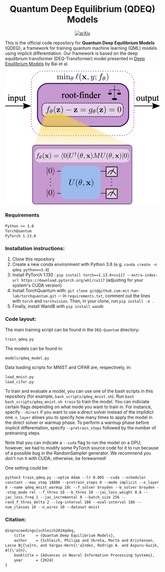 <h1 align="center">Quantum Deep Equilibrium (QDEQ) Models</h1>

 <p align="center">
 <a href=""><img src="https://img.shields.io/badge/Arxiv-coming_soon!-red?style=for-the-badge&logo=Arxiv" alt="arXiv"/></a>
</p>


This is the official code repository for **Quantum Deep Equilibrium Models** (QDEQ), a framework for training quantum machine learning (QML) models using implicit differentiation. Our framework is based on the deep equilibrium transformer (DEQ-Transformer) model presented in [Deep Equilibrium Models](https://arxiv.org/abs/1909.01377) by Bai et al.

![overviewfig](images/qdeq.png)

### Requirements
```
Python >= 3.8
TorchQuantum
PyTorch 1.13.0
```


### Installation instructions:
1.  Clone this repository
2. Create a new conda environment with Python 3.8 (e.g. `conda create -n qdeq python==3.8`)
3. Install PyTorch 1.130 :
  `pip install torch==1.13.0+cu117 --extra-index-url https://download.pytorch.org/whl/cu117` (adjusting for your system's CUDA version)
4. Install TorchQuantum with: `git clone git@github.com:mit-han-lab/torchquantum.git` -- in `requirements.txt`, comment out the lines with `torch` and `torchvision`. Then, in your clone, run `pip install -e .`
5. Finally, install WandB with `pip install wandb`


### Code layout:
The main training script can be found in the `DEQ-Quantum` directory:
```
train_qdeq.py
```
The models can be found in:

```
models/qdeq_model.py
```

Data loading scripts for MNIST and CIFAR are, respectively, in:

```
load_mnist.py
load_cifar.py
```

To train and evaluate a model, you can use one of the bash scripts in this repository (for example, `bash_scripts/qdeq_mnist.sh`). Run `bash bash_scripts/qdeq_mnist.sh train` to train the model. You can indiciate certain flags depending on what mode you want to train in. For instance, specify `--direct` if you want to use a direct solver instead of the implidict one. `n_layer` allows you to specify how many times to apply the model in the direct solver or warmup phase. To perform a warmup phase before implicit differentation, specify `--pretrain_steps` followed by the number of pretraining steps.

Note that you can indicate a `--cuda` flag to run the model on a GPU; however, we had to modify some PyTorch source code for it to run because of a possible bug in the RandomSampler generator. We recommend you don't run it with CUDA; otherwise, be forewarned!


One setting could be:

```
python3 train_qdeq.py --optim Adam --lr 0.005 --cuda --scheduler constant --max_step 18800 --pretrain_steps 0 --mode implicit --n_layer 0 --name qdeq_mnist_warmup_10c --f_solver broyden --b_solver broyden --stop_mode rel --f_thres 10 --b_thres 10 --jac_loss_weight 0.8 --jac_loss_freq 1 --jac_incremental 0 --batch_size 256 --rand_f_thres_delta 2 --log-interval 188 --eval-interval 188 --num_classes 10 --n_wires 10 --dataset mnist
```

### Citation:
```
@inproceedings{schleich2024qdeq,
    title     = {Quantum Deep Equilibrium Models},
    author    = {Schleich, Philipp and Skreta, Marta and Kristensen, Lasse Bj{\o}rn, and Vargas-Hern{\'a}ndez, Rodrigo A. and Aspuru-Guzik, Al{\'a}n},
    booktitle = {Advances in Neural Information Processing Systems},
    year      = {2024}
}
```
